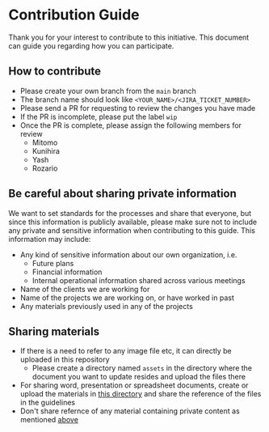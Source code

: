 # Contribution Guide

Thank you for your interest to contribute to this initiative. This document can guide you regarding how you can participate.

## How to contribute
- Please create your own branch from the `main` branch
- The branch name should look like `<YOUR_NAME>/<JIRA_TICKET_NUMBER>`
- Please send a PR for requesting to review the changes you have made
- If the PR is incomplete, please put the label `wip`
- Once the PR is complete, please assign the following members for review
  - Mitomo
  - Kunihira
  - Yash
  - Rozario

## Be careful about sharing private information
We want to set standards for the processes and share that everyone, but since this information is publicly available, please make sure not to include any private and sensitive information when contributing to this guide. This information may include:
- Any kind of sensitive information about our own organization, i.e.
  - Future plans
  - Financial information
  - Internal operational information shared across various meetings
- Name of the clients we are working for
- Name of the projects we are working on, or have worked in past
- Any materials previously used in any of the projects


## Sharing materials
- If there is a need to refer to any image file etc, it can directly be uploaded in this repository
  - Please create a directory named `assets` in the directory where the document you want to update resides and upload the files there
- For sharing word, presentation or spreadsheet documents, create or upload the materials in [this directory](https://drive.google.com/drive/folders/1JeaNUYXL26e7YO_GfIrTF0I4_t9C5IOJ) and share the reference of the files in the guidelines
- Don't share refernce of any material containing private content as mentioned [above]()

